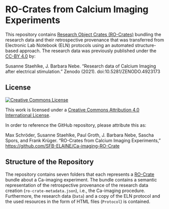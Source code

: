 # RO-Crates from Calcium Imaging Experiments

This repository contains [Research Object Crates (RO-Crates)](https://w3id.org/ro/crate/1.1) bundling the research data and their retrospective provenance that was transferred from Electronic Lab Notebook (ELN) protocols using an automated structure-based approach.
The research data was previously published under the [CC-BY 4.0](http://creativecommons.org/licenses/by/4.0/) by:

Susanne Staehlke, J. Barbara Nebe. “Research data of Calcium Imaging after electrical stimulation.” Zenodo (2021). doi:10.5281/ZENODO.4923173

## License

[![Creative Commons License](https://i.creativecommons.org/l/by/4.0/88x31.png)](http://creativecommons.org/licenses/by/4.0/)

This work is licensed under a [Creative Commons Attribution 4.0 International License](http://creativecommons.org/licenses/by/4.0/).

In order to reference the GitHub repository, please attribute this as:

Max Schröder, Susanne Staehlke, Paul Groth, J. Barbara Nebe, Sascha Spors, and Frank Krüger. “RO-Crates from Calcium Imaging Experiments,” https://github.com/SFB-ELAINE/Ca-imaging-RO-Crate

## Structure of the Repository

The repository contains seven folders that each represents a [RO-Crate](https://w3id.org/ro/crate/1.1) bundle about a Ca-imaging experiment.
The bundle contains a semantic representation of the retrospective provenance of the research data creation (`ro-crate-metadata.json`), i.e., the Ca-imaging procedure.
Furthermore, the research data (`Data`) and a copy of the ELN protocol and the used resources in the form of HTML files (`Protocol`) is contained.